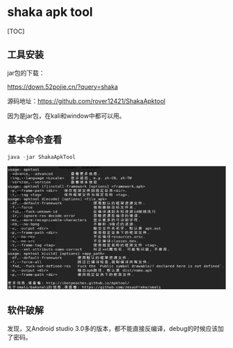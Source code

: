 # shaka apk tool

[TOC]

## 工具安装

jar包的下载：

https://down.52pojie.cn/?query=shaka

源码地址：<https://github.com/rover12421/ShakaApktool>

因为是jar包，在kali和window中都可以用。



## 基本命令查看

```java
java -jar ShakaApkTool
```

<img src="../images/shaka_help.png" />



## 软件破解

发现，又Android studio 3.0多的版本，都不能直接反编译，debug的时候应该加了密码。





